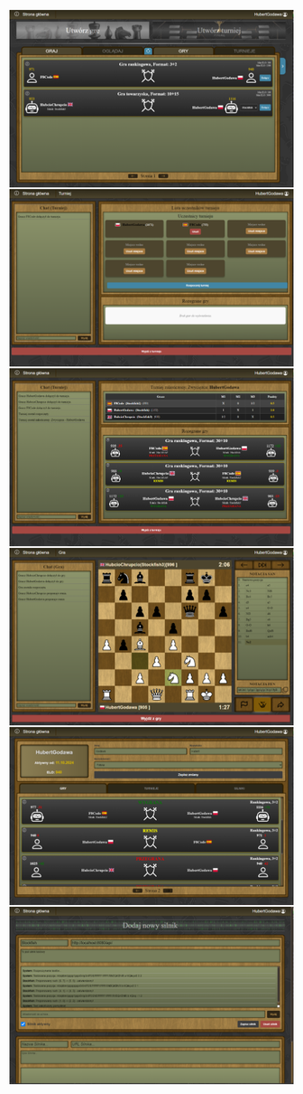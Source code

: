 ![](screenshots/HOME.png)
![](screenshots/TOURNAMENT_AWAITING.png)
![](screenshots/TOURNAMENT_ONGOING.png)
![](screenshots/GAME.png)
![](screenshots/PROFILE.png)
![](screenshots/ENGINES.png)
